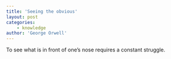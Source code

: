 ```yaml
---
title: 'Seeing the obvious'
layout: post
categories:
    - knowledge
author: 'George Orwell'
---
```


To see what is in front of one’s nose requires a constant struggle.